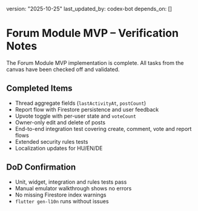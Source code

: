version: "2025-10-25"
last_updated_by: codex-bot
depends_on: []

# Forum Module MVP – Verification Notes

The Forum Module MVP implementation is complete. All tasks from the canvas have been checked off and validated.

## Completed Items

- Thread aggregate fields (`lastActivityAt`, `postCount`)
- Report flow with Firestore persistence and user feedback
- Upvote toggle with per-user state and `voteCount`
- Owner-only edit and delete of posts
- End-to-end integration test covering create, comment, vote and report flows
- Extended security rules tests
- Localization updates for HU/EN/DE

## DoD Confirmation

- Unit, widget, integration and rules tests pass
- Manual emulator walkthrough shows no errors
- No missing Firestore index warnings
- `flutter gen-l10n` runs without issues
